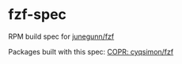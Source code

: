# fzf-spec
RPM build spec for [junegunn/fzf](https://github.com/junegunn/fzf)

Packages built with this spec: [COPR: cyqsimon/fzf](https://copr.fedorainfracloud.org/coprs/cyqsimon/fzf/)
